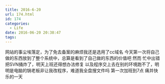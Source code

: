 ```yaml
---
title: 2016-6-20
url: 174.html
id: 174
categories:
  - Life
date: 2016-06-20 20:38:47
tags:
---
```


网站的事尘埃落定，为了免去备案的麻烦我还是选用了cc域名 今天第一次将自己做的东西放到了整个系统中，总算是看到了自己做的东西的价值吧 然而 忙中出错把SVN捅炸了，明天上班还得想办法修复 以及程序交上去在别的环境跑不了，明明是电脑的锅老板非让我改程序，难道我全盘搜文件吗 第一次加班到7点 痛并快乐的一天